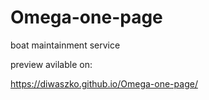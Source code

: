 # Omega-one-page
boat maintainment service

preview avilable on:

https://diwaszko.github.io/Omega-one-page/
